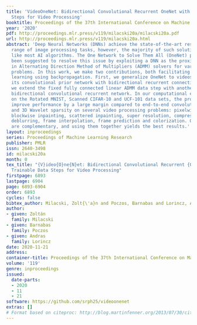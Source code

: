 ```yaml
---
title: 'VideoOneNet: Bidirectional Convolutional Recurrent OneNet with Trainable Data
  Steps for Video Processing'
booktitle: Proceedings of the 37th International Conference on Machine Learning
year: '2020'
pdf: http://proceedings.mlr.press/v119/milacski20a/milacski20a.pdf
url: http://proceedings.mlr.press/v119/milacski20a.html
abstract: 'Deep Neural Networks (DNNs) achieve the state-of-the-art results on a wide
  range of image processing tasks, however, the majority of such solutions are problem-specific,
  like most AI algorithms. The One Network to Solve Them All (OneNet) procedure has
  been suggested to resolve this issue by exploiting a DNN as the proximal operator
  in Alternating Direction Method of Multipliers (ADMM) solvers for various imaging
  problems. In this work, we make two contributions, both facilitating end-to-end
  learning using backpropagation. First, we generalize OneNet to videos by augmenting
  its convolutional prior network with bidirectional recurrent connections; second,
  we extend the fixed fully connected linear ADMM data step with another trainable
  bidirectional convolutional recurrent network. In our computational experiments
  on the Rotated MNIST, Scanned CIFAR-10 and UCF-101 data sets, the proposed modifications
  improve performance by a large margin compared to end-to-end convolutional OneNet
  and 3D Wavelet sparsity on several video processing problems: pixelwise inpainting-denoising,
  blockwise inpainting, scattered inpainting, super resolution, compressive sensing,
  deblurring, frame interpolation, frame prediction and colorization. Our two contributions
  are complementary, and using them together yields the best results.'
layout: inproceedings
series: Proceedings of Machine Learning Research
publisher: PMLR
issn: 2640-3498
id: milacski20a
month: 0
tex_title: "{V}ideo{O}ne{N}et: Bidirectional Convolutional Recurrent {O}ne{N}et with
  Trainable Data Steps for Video Processing"
firstpage: 6893
lastpage: 6904
page: 6893-6904
order: 6893
cycles: false
bibtex_author: Milacski, Zolt{\'a}n and Poczos, Barnabas and Lorincz, Andras
author:
- given: Zoltán
  family: Milacski
- given: Barnabas
  family: Poczos
- given: Andras
  family: Lorincz
date: 2020-11-21
address: 
container-title: Proceedings of the 37th International Conference on Machine Learning
volume: '119'
genre: inproceedings
issued:
  date-parts:
  - 2020
  - 11
  - 21
software: https://github.com/srph25/videoonenet
extras: []
# Format based on citeproc: http://blog.martinfenner.org/2013/07/30/citeproc-yaml-for-bibliographies/
---
```

